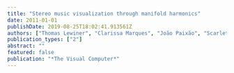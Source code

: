 ```yaml
---
title: "Stereo music visualization through manifold harmonics"
date: 2011-01-01
publishDate: 2019-08-25T18:02:41.913561Z
authors: ["Thomas Lewiner", "Clarissa Marques", "João Paixão", "Scarlett de Botton", "Allyson Cabral", "Renata Nascimento", "Vinı́cius Mello", "Adelailson Peixoto", "Dimas Martinez", "Thales Vieira"]
publication_types: ["2"]
abstract: ""
featured: false
publication: "*The Visual Computer*"
---
```


